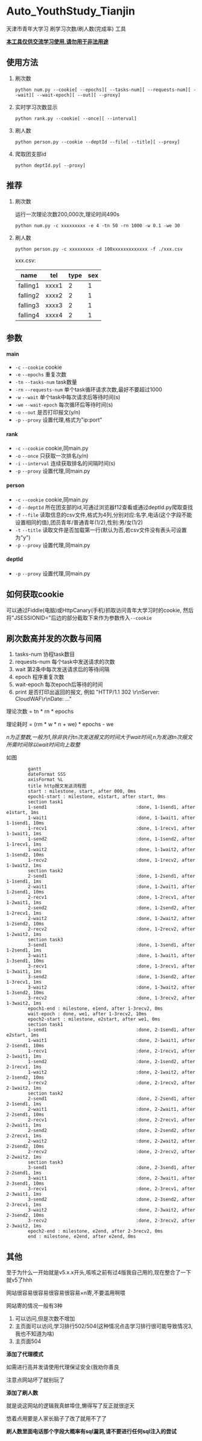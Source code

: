 # Auto_YouthStudy_Tianjin

天津市青年大学习 刷学习次数/刷人数(完成率) 工具

**<u>本工具仅供交流学习使用,请勿用于非法用途</u>**

## 使用方法

1. 刷次数

	```shell
	python num.py --cookie[ --epochs][ --tasks-num][ --requests-num][ --wait][ --wait-epoch][ --out][ --proxy]
	```

2. 实时学习次数显示

	```shell
	python rank.py --cookie[ --once][ --interval]
	```

3. 刷人数

	```shell
	python person.py --cookie --deptId --file[ --title][ --proxy]
	```

4. 爬取团支部id

	```shell
	python deptId.py[ --proxy]
	```

## 推荐

1. 刷次数

	运行一次理论次数200,000次,理论时间490s

	```shell
	python num.py -c xxxxxxxxx -e 4 -tn 50 -rn 1000 -w 0.1 -we 30
	```

2. 刷人数

	```shell
	python person.py -c xxxxxxxxx -d 100xxxxxxxxxxxxx -f ./xxx.csv
	```

	xxx.csv:

	| name     | tel   | type | sex |
	|----------|-------|------|-----|
	| falling1 | xxxx1 | 2    | 1   |
	| falling2 | xxxx2 | 2    | 1   |
	| falling3 | xxxx3 | 2    | 1   |
	| falling4 | xxxx4 | 2    | 1   |

## 参数

#### main

* `-c` `--cookie` cookie
* `-e` `--epochs` 重复次数
* `-tn` `--tasks-num` task数量
* `-rn` `--requests-num` 单个task循环请求次数,最好不要超过1000
* `-w` `--wait` 单个task中每次请求后等待时间(s)
* `-we` `--wait-epoch` 每次循环后等待时间(s)
* `-o` `--out` 是否打印报文(y/n)
* `-p` `--proxy` 设置代理,格式为"ip:port"

#### rank

- `-c` `--cookie` cookie,同main.py
- `-o` `--once` 只获取一次排名(y/n)
- `-i` `--interval` 连续获取排名的间隔时间(s)
- `-p` `--proxy` 设置代理,同main.py

#### person

- `-c` `--cookie` cookie,同main.py
- `-d` `--deptId` 所在团支部的id,可通过浏览器f12查看或通过deptId.py爬取查找
- `-f` `--file` 读取信息的csv文件,格式为4列,分别对应:名字,电话(这个字段不能设置相同的值),团员青年/普通青年(1/2),性别:男/女(1/2)
- `-t` `--title` 读取文件是否加载第一行(默认为否,若csv文件没有表头可设置为"y")
- `-p` `--proxy` 设置代理,同main.py

#### deptId

- `-p` `--proxy` 设置代理,同main.py


## 如何获取cookie

可以通过Fiddle(电脑)或HttpCanary(手机)抓取访问青年大学习时的cookie, 然后将"JSESSIONID="后边的部分截取下来作为参数传入`--cookie`

## 刷次数高并发的次数与间隔

1. tasks-num 协程task数目
2. requests-num 每个task中发送请求的次数
3. wait 第2条中每次发送请求后的等待间隔
4. epoch 程序重复次数
5. wait-epoch 每次epoch后等待的时间
6. print 是否打印出返回的报文, 例如 "HTTP/1.1 302 \r\nServer: CloudWAF\r\nDate: ..."

理论次数 = tn * rn * epochs

理论耗时 = (rm * w * n + we) * epochs - we

*n为正整数,一般为1,除非执行tn次发送报文的时间大于wait时间,n为发送tn次报文所需时间除以wait时间向上取整*

如图

```mermaid
        gantt
        dateFormat SSS
        axisFormat %L
        title http报文发送流程图
        start : milestone, start, after 000, 0ms
        epoch1-start : milestone, e1start, after start, 0ms
        section task1
        1-send1                      			:done, 1-1send1, after e1start, 1ms
        1-wait1									:done, 1-1wait1, after 1-1send1, 10ms
        1-recv1                      			:done, 1-1recv1, after 1-1wait1, 1ms
        1-send2                      			:done, 1-1send2, after 1-1recv1, 1ms
        1-wait2									:done, 1-1wait2, after 1-1send2, 10ms
        1-recv2                      			:done, 1-1recv2, after 1-1wait2, 1ms
        section task2                                                
      	2-send1                      			:done, 1-2send1, after 1-1send1, 1ms
      	2-wait1									:done, 1-2wait1, after 1-2send1, 10ms
      	2-recv1                      			:done, 1-2recv1, after 1-2wait1, 1ms
      	2-send2                      			:done, 1-2send2, after 1-2recv1, 1ms
      	2-wait2									:done, 1-2wait2, after 1-2send2, 10ms
      	2-recv2                      			:done, 1-2recv2, after 1-2wait2, 1ms
        section task3                                                
        3-send1                             	:done, 1-3send1, after 1-2send1, 1ms
        3-wait1									:done, 1-3wait1, after 1-3send1, 10ms
        3-recv1                      			:done, 1-3recv1, after 1-3wait1, 1ms
        3-send2                      			:done, 1-3send2, after 1-3recv1, 1ms
        3-wait2									:done, 1-3wait2, after 1-3send2, 10ms
        3-recv2                      			:done, 1-3recv2, after 1-3wait2, 1ms
        epoch1-end : milestone, e1end, after 1-3recv2, 0ms
        wait-epoch : done, we1, after 1-3recv2, 10ms
        epoch2-start : milestone, e2start, after we1, 0ms
        section task1                                                                   
        1-send1                      			:done, 2-1send1, after e2start, 1ms               
        1-wait1									:done, 2-1wait1, after 2-1send1, 10ms   
        1-recv1                      			:done, 2-1recv1, after 2-1wait1, 1ms    
        1-send2                      			:done, 2-1send2, after 2-1recv1, 1ms    
        1-wait2									:done, 2-1wait2, after 2-1send2, 10ms   
        1-recv2                      			:done, 2-1recv2, after 2-1wait2, 1ms    
        section task2                                                                   
      	2-send1                      			:done, 2-2send1, after 2-1send1, 1ms    
      	2-wait1									:done, 2-2wait1, after 2-2send1, 10ms   
      	2-recv1                      			:done, 2-2recv1, after 2-2wait1, 1ms    
      	2-send2                      			:done, 2-2send2, after 2-2recv1, 1ms    
      	2-wait2									:done, 2-2wait2, after 2-2send2, 10ms   
      	2-recv2                      			:done, 2-2recv2, after 2-2wait2, 1ms    
        section task3                                                                   
        3-send1                             	:done, 2-3send1, after 2-2send1, 1ms    
        3-wait1									:done, 2-3wait1, after 2-3send1, 10ms   
        3-recv1                      			:done, 2-3recv1, after 2-3wait1, 1ms    
        3-send2                      			:done, 2-3send2, after 2-3recv1, 1ms    
        3-wait2									:done, 2-3wait2, after 2-3send2, 10ms   
        3-recv2                      			:done, 2-3recv2, after 2-3wait2, 1ms   
        epoch2-end : milestone, e2end, after 2-3recv2, 0ms  
        end : milestone, e2end, after e2end, 0ms
```

## 其他

至于为什么一开始就是v5.x.x开头,咳咳之前有过4版我自己用的,现在整合了一下就v5了hhh

网站很容易很容易很容易很容易×n寄,不要滥用啊喂

网站寄的情况一般有3种

1. 可以访问,但是次数不增加
2. 主页面可以访问,学习排行502/504(这种情况点击学习排行很可能导致情况3,我也不知道为啥)
3. 主页面504

**添加了代理模式**

如需进行高并发请使用代理保证安全(我劝你善良

注意点网站坏了就别玩了

**添加了刷人数**

就是说这网站的逻辑我真蚌埠住,懒得写了反正就很逆天

悠着点用要是人家长脑子了改了就用不了了

**刷人数里面电话那个字段大概率有sql漏洞,请不要进行任何sql注入的尝试**
